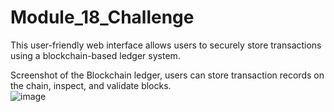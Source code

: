 # Module_18_Challenge
This user-friendly web interface allows users to securely store transactions using a blockchain-based ledger system.



Screenshot of the Blockchain ledger, users can store transaction records on the chain, inspect, and validate blocks.  
![image](https://user-images.githubusercontent.com/98198920/184557318-f68a0971-ffdb-41a5-b8ed-6bd31b5d3914.png)
